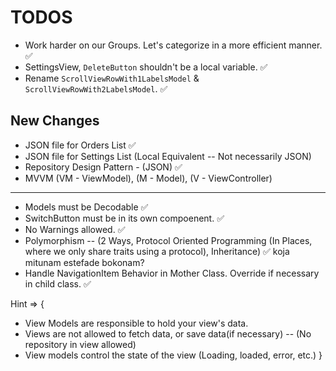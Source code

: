 #  TODOS

- Work harder on our Groups. Let's categorize in a more efficient manner. ✅
- SettingsView, `DeleteButton` shouldn't be a local variable. ✅
- Rename `ScrollViewRowWith1LabelsModel` & `ScrollViewRowWith2LabelsModel`. ✅

## New Changes

- JSON file for Orders List ✅
- JSON file for Settings List (Local Equivalent -- Not necessarily JSON)
- Repository Design Pattern - (JSON) ✅
- MVVM (VM - ViewModel), (M - Model), (V - ViewController)
- -------------
- Models must be Decodable ✅
- SwitchButton must be in its own compoenent. ✅ 
- No Warnings allowed. ✅
- Polymorphism -- (2 Ways, Protocol Oriented Programming (In Places, where we only share traits using a protocol), Inheritance) ✅
  koja mitunam estefade bokonam?
- Handle NavigationItem Behavior in Mother Class. Override if necessary in child class. ✅


Hint => {

- View Models are responsible to hold your view's data.
- Views are not allowed to fetch data, or save data(if necessary) -- (No repository in view allowed)
- View models control the state of the view (Loading, loaded, error, etc.)
}
